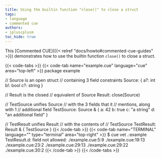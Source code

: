 ```yaml
---
title: Using the builtin function "close()" to close a struct
tags:
- language
- commented cue
authors:
- jpluscplusm
toc_hide: true
---
```


This [Commented CUE]({{< relref "docs/howto#commented-cue-guides" >}})
demonstrates how to use the builtin function `close()` to close a struct.

{{< code-tabs >}}
{{< code-tab name="example.cue" language="cue"  area="top-left" >}}
package example

// Source is an open struct
// containing 3 field constraints
Source: {
	a?: int
	b!: bool
	c?: string
}

// Result is the closed
// equivalent of Source
Result: close(Source)

// TestSource unifies Source
// with the 3 fields that it
// mentions, along with 1
// additional field
TestSource: Source & {
	a: 42
	b: true
	c: "a string"
	d: "an additional field"
}

// TestResult unifies Result
// with the contents of
// TestSource
TestResult: Result & {
	TestSource
}
{{< /code-tab >}}
{{< code-tab name="TERMINAL" language="" type="terminal" area="top-right" >}}
$ cue vet .:example
TestResult.d: field not allowed:
    ./example.cue:5:9
    ./example.cue:19:13
    ./example.cue:23:2
    ./example.cue:29:13
    ./example.cue:29:22
    ./example.cue:30:2
{{< /code-tab >}}
{{< /code-tabs >}}
